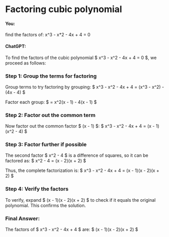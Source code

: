 # Factoring cubic polynomial

#### You:
find the factors of:
x^3 - x*2 - 4x + 4 = 0

#### ChatGPT:
To find the factors of the cubic polynomial $ x^3 - x^2 - 4x + 4 = 0 $, we proceed as follows:

### Step 1: Group the terms for factoring

Group terms to try factoring by grouping:
$
x^3 - x^2 - 4x + 4 = (x^3 - x^2) - (4x - 4)
$

Factor each group:
$
= x^2(x - 1) - 4(x - 1)
$

### Step 2: Factor out the common term
Now factor out the common factor $ (x - 1) $:
$
x^3 - x^2 - 4x + 4 = (x - 1)(x^2 - 4)
$

### Step 3: Factor further if possible
The second factor $ x^2 - 4 $ is a difference of squares, so it can be factored as:
$
x^2 - 4 = (x - 2)(x + 2)
$

Thus, the complete factorization is:
$
x^3 - x^2 - 4x + 4 = (x - 1)(x - 2)(x + 2)
$

### Step 4: Verify the factors
To verify, expand $ (x - 1)(x - 2)(x + 2) $ to check if it equals the original polynomial. This confirms the solution.

### Final Answer:
The factors of $ x^3 - x^2 - 4x + 4 $ are:
$
(x - 1)(x - 2)(x + 2)
$
